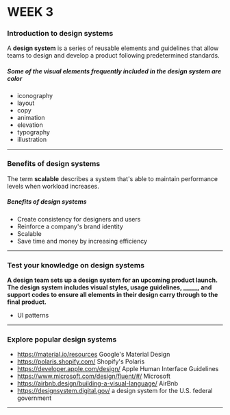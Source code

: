 # WEEK 3

### Introduction to design systems

A **design system** is a series of reusable elements and guidelines that allow teams to design and develop a product following predetermined standards.

##### Some of the visual elements frequently included in the design system are color 
- iconography 
- layout
- copy 
- animation
- elevation 
- typography
- illustration

---

### Benefits of design systems

The term **scalable** describes a system that's able to maintain performance levels when workload increases.

##### Benefits of design systems 
- Create consistency for designers and users 
- Reinforce a company's brand identity 
- Scalable 
- Save time and money by increasing efficiency 

---

### Test your knowledge on design systems

**A design team sets up a design system for an upcoming product launch. The design system includes visual styles, usage guidelines, _____, and support codes to ensure all elements in their design carry through to the final product.**

- UI patterns

---
### Explore popular design systems

- https://material.io/resources Google's Material Design
- https://polaris.shopify.com/ Shopify's Polaris
- https://developer.apple.com/design/ Apple Human Interface Guidelines
- https://www.microsoft.com/design/fluent/#/ Microsoft 
- https://airbnb.design/building-a-visual-language/ AirBnb
- https://designsystem.digital.gov/ a design system for the U.S. federal government

---



